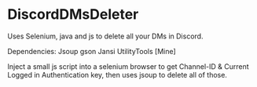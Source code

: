 # DiscordDMsDeleter

Uses Selenium, java and js to delete all your DMs in Discord.

Dependencies:
Jsoup
gson
Jansi
UtilityTools [Mine]

Inject a small js script into a selenium browser to get Channel-ID & Current Logged in Authentication key, then uses jsoup to delete all of those.
